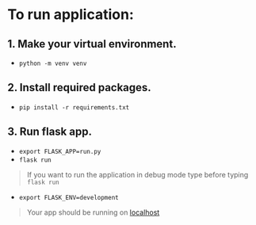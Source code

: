 # To run application:
## 1. Make your virtual environment.
   - ``python -m venv venv``
## 2. Install required packages.
   - ``pip install -r requirements.txt``
## 3. Run flask app.
   - ``export FLASK_APP=run.py``
   - ``flask run``
   > If you want to run the application in debug mode type before typing ``flask run``
   - ``export FLASK_ENV=development``
   > Your app should be running on [localhost](http://127.0.0.1:5000/)